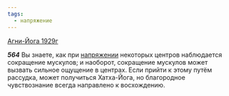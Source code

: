 ```yaml
---
tags:
  - напряжение
---
```


[Агни-Йога 1929г](https://127.0.0.1:4002/agni/1929)

___564___
Вы знаете, как при [напряжении](../../../tags/#напряжение) некоторых центров наблюдается сокращение мускулов; и наоборот, сокращение мускулов может вызвать сильное ощущение в центрах. Если прийти к этому путём рассудка, может получиться Хатха-Йога, но благородное чувствознание всегда направлено к восхождению.